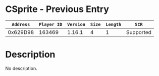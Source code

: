 # CSprite - Previous Entry

| `Address` | `Player ID` | `Version` | `Size` | `Length` | `SCR` |
| ---------- | ----------- | --------- | ------ | -------- | ---- |
| 0x629D98 | 163469 | 1.16.1 | 4 | 1 | Supported |

# Description

No description.